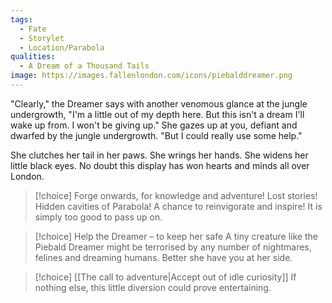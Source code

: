 ```yaml
---
tags:
  - Fate
  - Storylet
  - Location/Parabola
qualities:
  - A Dream of a Thousand Tails
image: https://images.fallenlondon.com/icons/piebalddreamer.png
---
```

"Clearly," the Dreamer says with another venomous glance at the jungle undergrowth, "I'm a little out of my depth here. But this isn't a dream I'll wake up from. I won't be giving up." She gazes up at you, defiant and dwarfed by the jungle undergrowth. "But I could really use some help."

She clutches her tail in her paws. She wrings her hands. She widens her little black eyes. No doubt this display has won hearts and minds all over London.


> [!choice] Forge onwards, for knowledge and adventure!
> Lost stories! Hidden cavities of Parabola! A chance to reinvigorate and inspire! It is simply too good to pass up on.

> [!choice] Help the Dreamer &ndash; to keep her safe
> A tiny creature like the Piebald Dreamer might be terrorised by any number of nightmares, felines and dreaming humans. Better she have you at her side.

> [!choice] [[The call to adventure|Accept out of idle curiosity]]
> If nothing else, this little diversion could prove entertaining.
